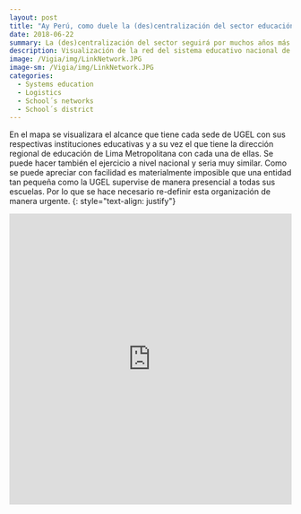 ```yaml
---
layout: post
title: "Ay Perú, como duele la (des)centralización del sector educación"
date: 2018-06-22
summary: La (des)centralización del sector seguirá por muchos años más siendo un sueño, un anhelo, una quimera, una ilusión. 
description: Visualización de la red del sistema educativo nacional de educación básica regular: minedu, dre, ugel, iiee
image: /Vigia/img/LinkNetwork.JPG
image-sm: /Vigia/img/LinkNetwork.JPG
categories:
  - Systems education 
  - Logistics
  - School´s networks
  - School´s district
---
```


En el mapa se visualizara el alcance que tiene cada sede de UGEL con sus respectivas instituciones educativas y a su vez el que tiene la dirección regional de educación de Lima Metropolitana con cada una de ellas. Se puede hacer también el ejercicio a nivel nacional y seria muy similar. Como se puede apreciar con facilidad es materialmente imposible que una entidad tan pequeña como la UGEL supervise de manera presencial a todas sus escuelas. Por lo que se hace necesario re-definir esta organización de manera urgente. 
{: style="text-align: justify"}

<iframe width="100%" height="520" frameborder="0" src="https://manuelvarzen.carto.com/builder/95a84abb-f08a-480e-9ce7-4e6b8e4a2db0/embed" allowfullscreen webkitallowfullscreen mozallowfullscreen oallowfullscreen msallowfullscreen></iframe>